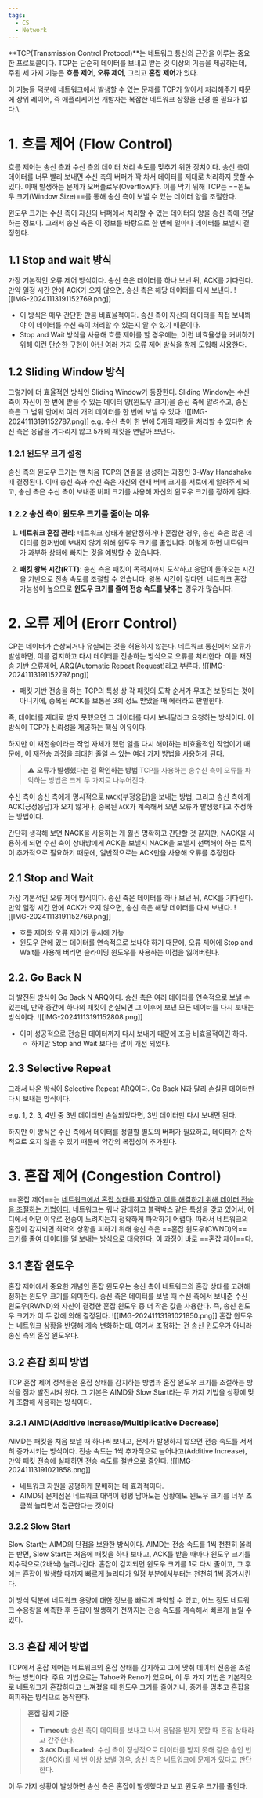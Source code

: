 ```yaml
---
tags:
  - CS
  - Network
---
```


**TCP(Transmission Control Protocol)**는 네트워크 통신의 근간을 이루는 중요한 프로토콜이다. TCP는 단순히 데이터를 보내고 받는 것 이상의 기능을 제공하는데, 주된 세 가지 기능은 **흐름 제어**, **오류 제어**, 그리고 **혼잡 제어**가 있다.

이 기능들 덕분에 네트워크에서 발생할 수 있는 문제를 TCP가 알아서 처리해주기 때문에 상위 레이어, 즉 애플리케이션 개발자는 복잡한 네트워크 상황을 신경 쓸 필요가 없다.\
# 1. 흐름 제어 (Flow Control)
흐름 제어는 송신 측과 수신 측의 데이터 처리 속도를 맞추기 위한 장치이다. 송신 측이 데이터를 너무 빨리 보내면 수신 측의 버퍼가 꽉 차서 데이터를 제대로 처리하지 못할 수 있다. 이때 발생하는 문제가 오버플로우(Overflow)다. 이를 막기 위해 TCP는 ==윈도우 크기(Window Size)==를 통해 송신 측이 보낼 수 있는 데이터 양을 조절한다.

윈도우 크기는 수신 측이 자신의 버퍼에서 처리할 수 있는 데이터의 양을 송신 측에 전달하는 정보다. 그래서 송신 측은 이 정보를 바탕으로 한 번에 얼마나 데이터를 보낼지 결정한다.
## 1.1 Stop and wait 방식
가장 기본적인 오류 제어 방식이다. 송신 측은 데이터를 하나 보낸 뒤, ACK를 기다린다. 만약 일정 시간 안에 ACK가 오지 않으면, 송신 측은 해당 데이터를 다시 보낸다.
![[IMG-20241113191152769.png]]
- 이 방식은 매우 간단한 만큼 비효율적이다. 송신 측이 자신의 데이터를 직접 보내봐야 이 데이터를 수신 측이 처리할 수 있는지 알 수 있기 때문이다.
- Stop and Wait 방식을 사용해 흐름 제어를 할 경우에는, 이런 비효율성을 커버하기 위해 이런 단순한 구현이 아닌 여러 가지 오류 제어 방식을 함께 도입해 사용한다.
## 1.2 Sliding Window 방식
그렇기에 더 효율적인 방식인 Sliding Window가 등장한다. Sliding Window는 수신 측이 자신이 한 번에 받을 수 있는 데이터 양(윈도우 크기)을 송신 측에 알려주고, 송신 측은 그 범위 안에서 여러 개의 데이터를 한 번에 보낼 수 있다.
![[IMG-20241113191152787.png]]
e.g. 수신 측이 한 번에 5개의 패킷을 처리할 수 있다면 송신 측은 응답을 기다리지 않고 5개의 패킷을 연달아 보낸다.
### 1.2.1 윈도우 크기 설정
송신 측의 윈도우 크기는 맨 처음 TCP의 연결을 생성하는 과정인 3-Way Handshake 때 결정된다. 이때 송신 측과 수신 측은 자신의 현재 버퍼 크기를 서로에게 알려주게 되고, 송신 측은 수신 측이 보내준 버퍼 크기를 사용해 자신의 윈도우 크기를 정하게 된다.
### 1.2.2 송신 측이 윈도우 크기를 줄이는 이유
1. **네트워크 혼잡 관리**: 네트워크 상태가 불안정하거나 혼잡한 경우, 송신 측은 많은 데이터를 한꺼번에 보내지 않기 위해 윈도우 크기를 줄입니다. 이렇게 하면 네트워크가 과부하 상태에 빠지는 것을 예방할 수 있습니다.
    
2. **패킷 왕복 시간(RTT)**: 송신 측은 패킷이 목적지까지 도착하고 응답이 돌아오는 시간을 기반으로 전송 속도를 조절할 수 있습니다. 왕복 시간이 길다면, 네트워크 혼잡 가능성이 높으므로 **윈도우 크기를 줄여 전송 속도를 낮추는** 경우가 많습니다.
# 2. 오류 제어 (Erorr Control)
CP는 데이터가 손상되거나 유실되는 것을 허용하지 않는다. 네트워크 통신에서 오류가 발생하면, 이를 감지하고 다시 데이터를 전송하는 방식으로 오류를 처리한다. 이를 재전송 기반 오류제어, ARQ(Automatic Repeat Request)라고 부른다.
![[IMG-20241113191152797.png]]
- 패킷 기반 전송을 하는 TCP의 특성 상 각 패킷의 도착 순서가 무조건 보장되는 것이 아니기에, 중복된 ACK를 보통은 3회 정도 받았을 때 에러라고 판별한다.

즉, 데이터를 제대로 받지 못했으면 그 데이터를 다시 보내달라고 요청하는 방식이다. 이 방식이 TCP가 신뢰성을 제공하는 핵심 이유이다.

하지만 이 재전송이라는 작업 자체가 했던 일을 다시 해야하는 비효율적인 작업이기 때문에, 이 재전송 과정을 최대한 줄일 수 있는 여러 가지 방법을 사용하게 된다.

>⚠ **오류가 발생했다는 걸 확인하는 방법**
 TCP를 사용하는 송수신 측이 오류를 파악하는 방법은 크게 두 가지로 나누어진다.
> 
 수신 측이 송신 측에게 명시적으로 `NACK`(부정응답)을 보내는 방법, 그리고 송신 측에게 ACK(긍정응답)가 오지  않거나, 중복된 `ACK`가 계속해서 오면 오류가 발생했다고 추정하는 방법이다.
>
 간단히 생각해 보면 NACK을 사용하는 게 훨씬 명확하고 간단할 것 같지만, NACK을 사용하게 되면 수신 측이 상대방에게 ACK을 보낼지 NACK을 보낼지 선택해야 하는 로직이 추가적으로 필요하기 때문에, 일반적으로는 ACK만을 사용해 오류를 추정한다.
## 2.1 Stop and Wait
가장 기본적인 오류 제어 방식이다. 송신 측은 데이터를 하나 보낸 뒤, ACK를 기다린다. 만약 일정 시간 안에 ACK가 오지 않으면, 송신 측은 해당 데이터를 다시 보낸다.
![[IMG-20241113191152769.png]]
- 흐름 제어와 오류 제어가 동시에 가능
- 윈도우 안에 있는 데이터를 연속적으로 보내야 하기 때문에, 오류 제어에 Stop and Wait를 사용해 버리면 슬라이딩 윈도우를 사용하는 이점을 잃어버린다.
## 2.2. Go Back N
더 발전된 방식이 Go Back N ARQ이다. 송신 측은 여러 데이터를 연속적으로 보낼 수 있는데, 만약 중간에 하나의 패킷이 손실되면 그 이후에 보낸 모든 데이터를 다시 보내는 방식이다.
![[IMG-20241113191152808.png]]
- 이미 성공적으로 전송된 데이터까지 다시 보내기 때문에 조금 비효율적이긴 하다.
	- 하지만 Stop and Wait 보다는 많이 개선 되었다.
## 2.3 Selective Repeat
그래서 나온 방식이 Selective Repeat ARQ이다. Go Back N과 달리 손실된 데이터만 다시 보내는 방식이다.

e.g. 1, 2, 3, 4번 중 3번 데이터만 손실되었다면, 3번 데이터만 다시 보내면 된다.

하지만 이 방식은 수신 측에서 데이터를 정렬할 별도의 버퍼가 필요하고, 데이터가 순차적으로 오지 않을 수 있기 때문에 약간의 복잡성이 추가된다.
# 3. 혼잡 제어 (Congestion Control)
==혼잡 제어==는 <u>네트워크에서 혼잡 상태를 파악하고 이를 해결하기 위해 데이터 전송을 조절하는 기법이다.</u> 네트워크는 워낙 광대하고 블랙박스 같은 특성을 갖고 있어서, 어디에서 어떤 이유로 전송이 느려지는지 정확하게 파악하기 어렵다.
따라서 네트워크의 혼잡이 감지되면 최악의 상황을 피하기 위해 송신 측은 ==혼잡 윈도우(CWND)의== <u>크기를 줄여 데이터를 덜 보내는 방식으로 대응한다.</u> 이 과정이 바로 ==혼잡 제어==다.
## 3.1 혼잡 윈도우
혼잡 제어에서 중요한 개념인 혼잡 윈도우는 송신 측이 네트워크의 혼잡 상태를 고려해 정하는 윈도우 크기를 의미한다. 송신 측은 데이터를 보낼 때 수신 측에서 보내준 수신 윈도우(RWND)와 자신이 결정한 혼잡 윈도우 중 더 작은 값을 사용한다. 즉, 송신 윈도우 크기가 이 두 값에 의해 결정된다.
![[IMG-20241113191021850.png]]
혼잡 윈도우는 네트워크 상황을 반영해 계속 변화하는데, 여기서 조정하는 건 송신 윈도우가 아니라 송신 측의 혼잡 윈도우다.

## 3.2 혼잡 회피 방법
TCP 혼잡 제어 정책들은 혼잡 상태를 감지하는 방법과 혼잡 윈도우 크기를 조절하는 방식을 점차 발전시켜 왔다. 그 기본은 AIMD와 Slow Start라는 두 가지 기법을 상황에 맞게 조합해 사용하는 방식이다.
### 3.2.1 AIMD(Additive Increase/Multiplicative Decrease)
AIMD는 패킷을 처음 보낼 때 하나씩 보내고, 문제가 발생하지 않으면 전송 속도를 서서히 증가시키는 방식이다. 전송 속도는 1씩 추가적으로 늘어나고(Additive Increase), 만약 패킷 전송에 실패하면 전송 속도를 절반으로 줄인다.
![[IMG-20241113191021858.png]]
- 네트워크 자원을 공평하게 분배하는 데 효과적이다.
- AIMD의 문제점은 네트워크 대역이 펑펑 남아도는 상황에도 윈도우 크기를 너무 조금씩 늘리면서 접근한다는 것이다
### 3.2.2 Slow Start
Slow Start는 AIMD의 단점을 보완한 방식이다. AIMD는 전송 속도를 1씩 천천히 올리는 반면, Slow Start는 처음에 패킷을 하나 보내고, ACK를 받을 때마다 윈도우 크기를 지수적으로(2배씩) 늘려나간다. 혼잡이 감지되면 윈도우 크기를 1로 다시 줄이고, 그 후에는 혼잡이 발생할 때까지 빠르게 늘리다가 일정 부분에서부터는 천천히 1씩 증가시킨다.

이 방식 덕분에 네트워크 용량에 대한 정보를 빠르게 파악할 수 있고, 어느 정도 네트워크 수용량을 예측한 후 혼잡이 발생하기 전까지는 전송 속도를 계속해서 빠르게 늘릴 수 있다.

## 3.3 혼잡 제어 방법
TCP에서 혼잡 제어는 네트워크의 혼잡 상태를 감지하고 그에 맞춰 데이터 전송을 조절하는 방법이다. 주요 기법으로는 Tahoe와 Reno가 있으며, 이 두 가지 기법은 기본적으로 네트워크가 혼잡하다고 느껴졌을 때 윈도우 크기를 줄이거나, 증가를 멈추고 혼잡을 회피하는 방식으로 동작한다.

> **혼잡 감지 기준**
>- **Timeout**: 송신 측이 데이터를 보내고 나서 응답을 받지 못할 때 혼잡 상태라고 간주한다.
>- **3 `ACK` Duplicated**: 수신 측이 정상적으로 데이터를 받지 못해 같은 승인 번호(ACK)를 세 번 이상 보낼 경우, 송신 측은 네트워크에 문제가 있다고 판단한다.
>
 이 두 가지 상황이 발생하면 송신 측은 혼잡이 발생했다고 보고 윈도우 크기를 줄인다.

